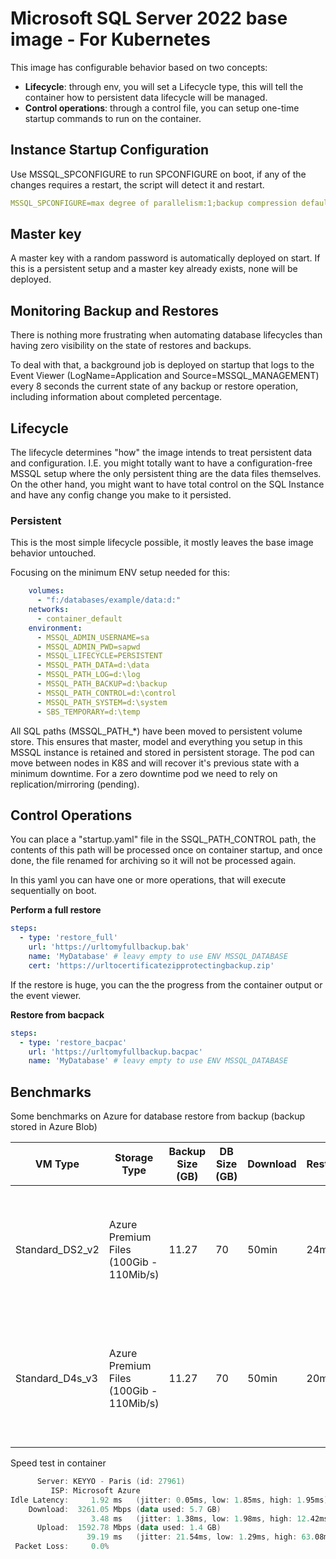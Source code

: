 # Microsoft SQL Server 2022 base image - For Kubernetes

This image has configurable behavior based on two concepts:

* **Lifecycle**: through env, you will set a Lifecycle type, this will tell the container how to persistent data lifecycle will be managed.
* **Control operations**: through a control file, you can setup one-time startup commands to run on the container.

## Instance Startup Configuration

Use MSSQL_SPCONFIGURE to run SPCONFIGURE on boot, if any of the changes requires a restart, the script will detect it and restart.

```yaml
MSSQL_SPCONFIGURE=max degree of parallelism:1;backup compression default:1
```

## Master key

A master key with a random password is automatically deployed on start. If this is a persistent setup and a master key already exists, none will be deployed.

## Monitoring Backup and Restores

There is nothing more frustrating when automating database lifecycles than having zero visibility on the state of restores and backups.

To deal with that, a background job is deployed on startup that logs to the Event Viewer (LogName=Application and Source=MSSQL_MANAGEMENT) every 8 seconds the current state of any backup or restore operation, including information about completed percentage.

## Lifecycle

The lifecycle determines "how" the image intends to treat persistent data and configuration. I.E. you might totally want to have a configuration-free MSSQL setup where the only persistent thing are the data files themselves. On the other hand, you might want to have total control on the SQL Instance and have any config change you make to it persisted.

### **Persistent**

This is the most simple lifecycle possible, it mostly leaves the base image behavior untouched.

Focusing on the minimum ENV setup needed for this:

```yaml
    volumes:
      - "f:/databases/example/data:d:"
    networks:
      - container_default
    environment:
      - MSSQL_ADMIN_USERNAME=sa
      - MSSQL_ADMIN_PWD=sapwd
      - MSSQL_LIFECYCLE=PERSISTENT
      - MSSQL_PATH_DATA=d:\data
      - MSSQL_PATH_LOG=d:\log
      - MSSQL_PATH_BACKUP=d:\backup
      - MSSQL_PATH_CONTROL=d:\control
      - MSSQL_PATH_SYSTEM=d:\system
      - SBS_TEMPORARY=d:\temp
```

All SQL  paths (MSSQL_PATH_*) have been moved to persistent volume store. This ensures that master, model and everything you setup in this MSSQL instance is retained and stored in persistent storage. The pod can move between nodes in K8S and will recover it's previous state with a minimum downtime. For a zero downtime pod we need to rely on replication/mirroring (pending).

## Control Operations

You can place a "startup.yaml" file in the SSQL_PATH_CONTROL path, the contents of this path will be processed once on container startup, and once done, the file renamed for archiving so it will not be processed again.

In this yaml you can have one or more operations, that will execute sequentially on boot.

**Perform a full restore**

```yaml
steps:
  - type: 'restore_full'
    url: 'https://urltomyfullbackup.bak'
    name: 'MyDatabase' # leavy empty to use ENV MSSQL_DATABASE
    cert: 'https://urltocertificatezipprotectingbackup.zip'
```

If the restore is huge, you can the the progress from the container output or the event viewer.

**Restore from bacpack**

```yaml
steps:
  - type: 'restore_bacpac'
    url: 'https://urltomyfullbackup.bacpac'
    name: 'MyDatabase' # leavy empty to use ENV MSSQL_DATABASE
```

## Benchmarks

Some benchmarks on Azure for database restore from backup (backup stored in Azure Blob)

| VM Type         | Storage Type                            | Backup Size (GB) | DB Size (GB) | Download | Restore | Comments                                                     |
| --------------- | --------------------------------------- | ---------------- | ------------ | -------- | ------- | ------------------------------------------------------------ |
| Standard_DS2_v2 | Azure Premium Files (100Gib - 110Mib/s) | 11.27            | 70           | 50min    | 24min   | Expected download time ~2min, cannot explain this poor speed except for disk IO. |
| Standard_D4s_v3 | Azure Premium Files (100Gib - 110Mib/s) | 11.27            | 70           | 50min    | 20min   | Expected download time ~2min, cannot explain this poor speed except for disk IO. |
|                 |                                         |                  |              |          |         |                                                              |

Speed test in container

```powershell
      Server: KEYYO - Paris (id: 27961)
         ISP: Microsoft Azure
Idle Latency:     1.92 ms   (jitter: 0.05ms, low: 1.85ms, high: 1.95ms)
    Download:  3261.05 Mbps (data used: 5.7 GB)
                  3.48 ms   (jitter: 1.38ms, low: 1.98ms, high: 12.42ms)
      Upload:  1592.78 Mbps (data used: 1.4 GB)
                 39.19 ms   (jitter: 21.54ms, low: 1.29ms, high: 63.08ms)
 Packet Loss:     0.0%
```

